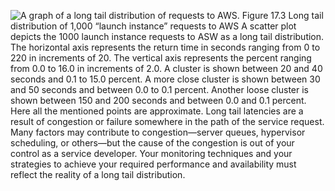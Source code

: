 ![A graph of a long tail distribution of requests to AWS.](graphics/17fig03.jpg) Figure 17.3 Long tail distribution of 1,000 “launch instance” requests to AWS A scatter plot depicts the 1000 launch instance requests to ASW as a long tail distribution. The horizontal axis represents the return time in seconds ranging from 0 to 220 in increments of 20. The vertical axis represents the percent ranging from 0.0 to 16.0 in increments of 2.0. A cluster is shown between 20 and 40 seconds and 0.1 to 15.0 percent. A more close cluster is shown between 30 and 50 seconds and between 0.0 to 0.1 percent. Another loose cluster is shown between 150 and 200 seconds and between 0.0 and 0.1 percent. Here all the mentioned points are approximate. Long tail latencies are a result of congestion or failure somewhere in the path of the service request. Many factors may contribute to congestion—server queues, hypervisor scheduling, or others—but the cause of the congestion is out of your control as a service developer. Your monitoring techniques and your strategies to achieve your required performance and availability must reflect the reality of a long tail distribution.